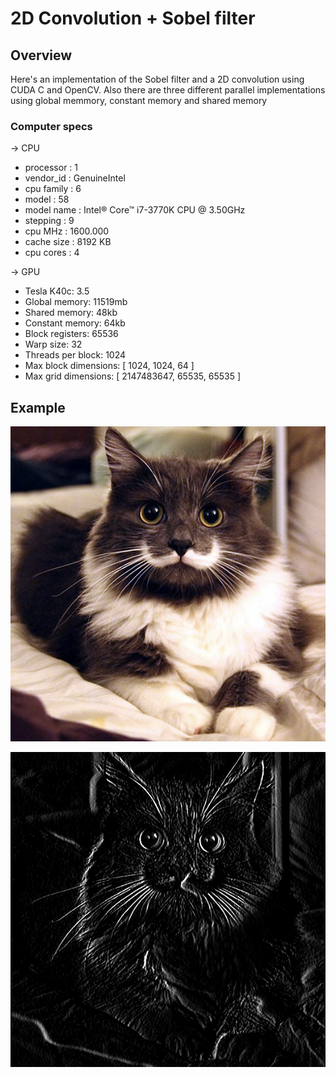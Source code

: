 <h1>2D Convolution + Sobel filter</h1>
<h2>Overview</h2>
<p>Here's an implementation of the Sobel filter and a 2D convolution using CUDA C and OpenCV. Also there are three different parallel implementations
using global memmory, constant memory and shared memory</p>
<h3>Computer specs</h3>
<p>&#8594; <span class="caps">CPU</span> </p>
<ul>
	<li>processor       : 1</li>
	<li>vendor_id       : GenuineIntel</li>
	<li>cpu family      : 6</li>
	<li>model           : 58</li>
	<li>model name      : Intel&#174; Core&#8482; i7-3770K <span class="caps">CPU</span> @ 3.50GHz</li>
	<li>stepping        : 9</li>
	<li>cpu MHz         : 1600.000</li>
	<li>cache size      : 8192 KB</li>
	<li>cpu cores       : 4</li>
</ul>
<p>&#8594; <span class="caps">GPU</span> </p>
<ul>
	<li>Tesla K40c: 3.5</li>
	<li>Global memory:   11519mb</li>
	<li>Shared memory:   48kb</li>
	<li>Constant memory: 64kb</li>
	<li>Block registers: 65536</li>
	<li>Warp size:         32</li>
	<li>Threads per block: 1024</li>
	<li>Max block dimensions: [ 1024, 1024, 64 ]</li>
	<li>Max grid dimensions:  [ 2147483647, 65535, 65535 ]</li>
</ul>
<h2>Example</h2>
<p><img src="Images /Source/img1.jpg" alt="Execution" /></p>
<p></p>
<p><img src="Images /Serial/SerialImg1.png" alt="Results" /></p>
